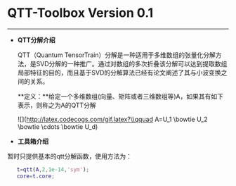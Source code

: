 ﻿# QTT-Toolbox  Version 0.1



-----

 - **QTT分解介绍**

   QTT（Quantum TensorTrain）分解是一种适用于多维数组的张量化分解方法，是SVD分解的一种推广。通过对数组的多次折叠该分解可以达到提取数组局部特征的目的，而且基于SVD的分解算法已经有论文阐述了其与小波变换之间的关系。

   **定义：**给定一个多维数组(向量、矩阵或者三维数组等)A，如果其有如下表示，则称之为A的QTT分解

   ![](http://latex.codecogs.com/gif.latex?\\qquad A=U_1 \\bowtie U_2 \\bowtie \\cdots \\bowtie U_d)

 - **工具箱介绍**

 暂时只提供基本的qtt分解函数，使用方法为：

 ```MATLAB
    t=qtt(A,2,1e-14,'sym');
	core=t.core;
 ```
